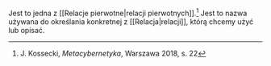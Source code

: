 Jest to jedna z [[Relacje pierwotne|relacji pierwotnych]].[^1]
Jest to nazwa używana do określania konkretnej z [[Relacja|relacji]], którą chcemy użyć lub opisać.

[^1]: J. Kossecki, *Metacybernetyka*, Warszawa 2018, s. 22